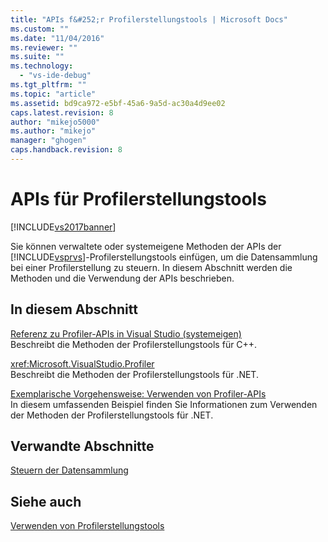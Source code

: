 ```yaml
---
title: "APIs f&#252;r Profilerstellungstools | Microsoft Docs"
ms.custom: ""
ms.date: "11/04/2016"
ms.reviewer: ""
ms.suite: ""
ms.technology: 
  - "vs-ide-debug"
ms.tgt_pltfrm: ""
ms.topic: "article"
ms.assetid: bd9ca972-e5bf-45a6-9a5d-ac30a4d9ee02
caps.latest.revision: 8
author: "mikejo5000"
ms.author: "mikejo"
manager: "ghogen"
caps.handback.revision: 8
---
```

# APIs f&#252;r Profilerstellungstools
[!INCLUDE[vs2017banner](../code-quality/includes/vs2017banner.md)]

Sie können verwaltete oder systemeigene Methoden der APIs der [!INCLUDE[vsprvs](../code-quality/includes/vsprvs_md.md)]\-Profilerstellungstools einfügen, um die Datensammlung bei einer Profilerstellung zu steuern.  In diesem Abschnitt werden die Methoden und die Verwendung der APIs beschrieben.  
  
## In diesem Abschnitt  
 [Referenz zu Profiler\-APIs in Visual Studio \(systemeigen\)](../profiling/visual-studio-profiler-api-reference-native.md)  
 Beschreibt die Methoden der Profilerstellungstools für C\+\+.  
  
 <xref:Microsoft.VisualStudio.Profiler>  
 Beschreibt die Methoden der Profilerstellungstools für .NET.  
  
 [Exemplarische Vorgehensweise: Verwenden von Profiler\-APIs](../profiling/walkthrough-using-profiler-apis.md)  
 In diesem umfassenden Beispiel finden Sie Informationen zum Verwenden der Methoden der Profilerstellungstools für .NET.  
  
## Verwandte Abschnitte  
 [Steuern der Datensammlung](../profiling/controlling-data-collection.md)  
  
## Siehe auch  
 [Verwenden von Profilerstellungstools](../profiling/performance-explorer.md)